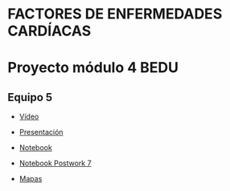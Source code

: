 # FACTORES DE ENFERMEDADES CARDÍACAS
# Proyecto módulo 4 BEDU
## Equipo 5

 - [Vídeo]()

 - [Presentación](https://www.canva.com/design/DAEcz2dw4Ew/5mDMt1HIEOywQ0U_ZxL2Ng/view?utm_content=DAEcz2dw4Ew&utm_campaign=designshare&utm_medium=link&utm_source=publishsharelink)
 
 - [Notebook]() 
 
 - [Notebook Postwork 7]()

 - [Mapas]() 
